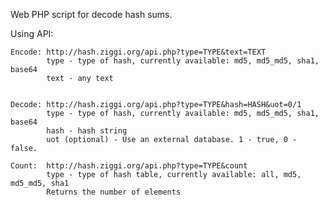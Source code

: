 Web PHP script for decode hash sums.

Using API:

    Encode: http://hash.ziggi.org/api.php?type=TYPE&text=TEXT
            type - type of hash, currently available: md5, md5_md5, sha1, base64
            text - any text


    Decode: http://hash.ziggi.org/api.php?type=TYPE&hash=HASH&uot=0/1
            type - type of hash, currently available: md5, md5_md5, sha1, base64
            hash - hash string
            uot (optional) - Use an external database. 1 - true, 0 - false.

    Count:  http://hash.ziggi.org/api.php?type=TYPE&count
            type - type of hash table, currently available: all, md5, md5_md5, sha1
            Returns the number of elements
